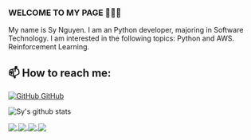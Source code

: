 ### WELCOME TO MY PAGE 👋👋👋
My name is Sy Nguyen. I am an Python developer, majoring in Software Technology. I am interested in the following topics: Python and AWS. Reinforcement Learning.<br>
## 📫 How to reach me: 
[![GitHub](https://i.stack.imgur.com/tskMh.png) GitHub](https://github.com/ncsyvn/)



![Sy's github stats](https://github-readme-stats-git-masterrstaa-rickstaa.vercel.app/api?username=ncsyvn&show_icons=true&theme=tokyonight&hide=contribs,prs,issues)

<a href="https://github.com/ncsyvn/social-product">
  <!-- Change the `github-readme-stats.anuraghazra1.vercel.app` to `github-readme-stats.vercel.app`  -->
  <img align="center" src="https://github-readme-stats.anuraghazra1.vercel.app/api/pin/?username=ncsyvn&repo=social-product&theme=radical" />
</a>    
<a href="https://github.com/ncsyvn/first-vue-project">
  <!-- Change the `github-readme-stats.anuraghazra1.vercel.app` to `github-readme-stats.vercel.app`  -->
  <img align="center" src="https://github-readme-stats.anuraghazra1.vercel.app/api/pin/?username=ncsyvn&repo=first-vue-project&theme=merko" />
</a>

<a href="https://github.com/ncsyvn/DijkstraGUI_Python/">
  <!-- Change the `github-readme-stats.anuraghazra1.vercel.app` to `github-readme-stats.vercel.app`  -->
  <img align="center" src="https://github-readme-stats.anuraghazra1.vercel.app/api/pin/?username=ncsyvn&repo=DijkstraGUI_Python&theme=gruvbox" />
</a>    
<a href="https://github.com/ncsyvn/Restaurant_Backend/">
  <!-- Change the `github-readme-stats.anuraghazra1.vercel.app` to `github-readme-stats.vercel.app`  -->
  <img align="center" src="https://github-readme-stats.anuraghazra1.vercel.app/api/pin/?username=ncsyvn&repo=Restaurant_Backend&theme=dark" />
</a>
